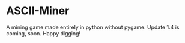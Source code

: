 # ASCII-Miner
A mining game made entirely in python without pygame. Update 1.4 is coming, soon. Happy digging!

